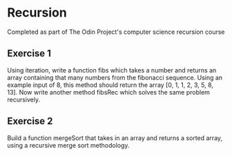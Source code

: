 # Recursion 
Completed as part of The Odin Project's computer science recursion course

## Exercise 1
Using iteration, write a function fibs which takes a number and returns an array containing that many numbers from the fibonacci sequence. Using an example input of 8, this method should return the array [0, 1, 1, 2, 3, 5, 8, 13]. Now write another method fibsRec which solves the same problem recursively. 

## Exercise 2
Build a function mergeSort that takes in an array and returns a sorted array, using a recursive merge sort methodology.



